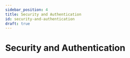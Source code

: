 ```yaml
---
sidebar_position: 4
title: Security and Authentication
id: security-and-authentication
draft: true
---
```



# Security and Authentication